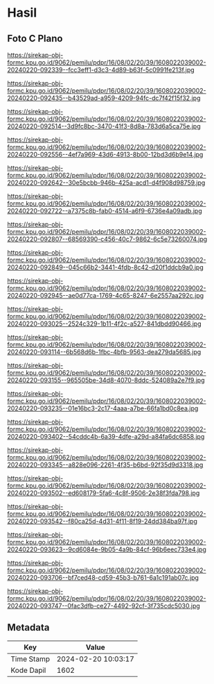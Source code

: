 # Hasil

## Foto C Plano

https://sirekap-obj-formc.kpu.go.id/9062/pemilu/pdpr/16/08/02/20/39/1608022039002-20240220-092339--fcc3eff1-d3c3-4d89-b63f-5c0991fe213f.jpg

https://sirekap-obj-formc.kpu.go.id/9062/pemilu/pdpr/16/08/02/20/39/1608022039002-20240220-092435--b43529ad-a959-4209-94fc-dc7f42f15f32.jpg

https://sirekap-obj-formc.kpu.go.id/9062/pemilu/pdpr/16/08/02/20/39/1608022039002-20240220-092514--3d9fc8bc-3470-41f3-8d8a-783d6a5ca75e.jpg

https://sirekap-obj-formc.kpu.go.id/9062/pemilu/pdpr/16/08/02/20/39/1608022039002-20240220-092556--4ef7a969-43d6-4913-8b00-12bd3d6b9e14.jpg

https://sirekap-obj-formc.kpu.go.id/9062/pemilu/pdpr/16/08/02/20/39/1608022039002-20240220-092642--30e5bcbb-946b-425a-acd1-d4f908d98759.jpg

https://sirekap-obj-formc.kpu.go.id/9062/pemilu/pdpr/16/08/02/20/39/1608022039002-20240220-092722--a7375c8b-fab0-4514-a6f9-6736e4a09adb.jpg

https://sirekap-obj-formc.kpu.go.id/9062/pemilu/pdpr/16/08/02/20/39/1608022039002-20240220-092807--68569390-c456-40c7-9862-6c5e73260074.jpg

https://sirekap-obj-formc.kpu.go.id/9062/pemilu/pdpr/16/08/02/20/39/1608022039002-20240220-092849--045c66b2-3441-4fdb-8c42-d20f1ddcb9a0.jpg

https://sirekap-obj-formc.kpu.go.id/9062/pemilu/pdpr/16/08/02/20/39/1608022039002-20240220-092945--ae0d77ca-1769-4c65-8247-6e2557aa292c.jpg

https://sirekap-obj-formc.kpu.go.id/9062/pemilu/pdpr/16/08/02/20/39/1608022039002-20240220-093025--2524c329-1b11-4f2c-a527-841dbdd90466.jpg

https://sirekap-obj-formc.kpu.go.id/9062/pemilu/pdpr/16/08/02/20/39/1608022039002-20240220-093114--6b568d6b-1fbc-4bfb-9563-dea279da5685.jpg

https://sirekap-obj-formc.kpu.go.id/9062/pemilu/pdpr/16/08/02/20/39/1608022039002-20240220-093155--965505be-34d8-4070-8ddc-524089a2e7f9.jpg

https://sirekap-obj-formc.kpu.go.id/9062/pemilu/pdpr/16/08/02/20/39/1608022039002-20240220-093235--01e16bc3-2c17-4aaa-a7be-66fa1bd0c8ea.jpg

https://sirekap-obj-formc.kpu.go.id/9062/pemilu/pdpr/16/08/02/20/39/1608022039002-20240220-093402--54cddc4b-6a39-4dfe-a29d-a84fa6dc6858.jpg

https://sirekap-obj-formc.kpu.go.id/9062/pemilu/pdpr/16/08/02/20/39/1608022039002-20240220-093345--a828e096-2261-4f35-b6bd-92f35d9d3318.jpg

https://sirekap-obj-formc.kpu.go.id/9062/pemilu/pdpr/16/08/02/20/39/1608022039002-20240220-093502--ed608179-5fa6-4c8f-9506-2e38f3fda798.jpg

https://sirekap-obj-formc.kpu.go.id/9062/pemilu/pdpr/16/08/02/20/39/1608022039002-20240220-093542--f80ca25d-4d31-4f11-8f19-24dd384ba97f.jpg

https://sirekap-obj-formc.kpu.go.id/9062/pemilu/pdpr/16/08/02/20/39/1608022039002-20240220-093623--9cd6084e-9b05-4a9b-84cf-96b6eec733e4.jpg

https://sirekap-obj-formc.kpu.go.id/9062/pemilu/pdpr/16/08/02/20/39/1608022039002-20240220-093706--bf7ced48-cd59-45b3-b761-6a1c191ab07c.jpg

https://sirekap-obj-formc.kpu.go.id/9062/pemilu/pdpr/16/08/02/20/39/1608022039002-20240220-093747--0fac3dfb-ce27-4492-92cf-3f735cdc5030.jpg


## Metadata

| Key        | Value               |
| ---------- | ------------------- |
| Time Stamp | 2024-02-20 10:03:17 |
| Kode Dapil | 1602                |



